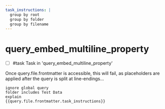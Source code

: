 ```yaml
---
task_instructions: |
  group by root
  group by folder
  group by filename
---
```

# query_embed_multiline_property

- [ ] #task Task in 'query_embed_multiline_property'

Once query.file.frontmatter is accessible, this will fail, as placeholders are applied after the query is split at line-endings...

```tasks
ignore global query
folder includes Test Data
explain
{{query.file.frontmatter.task_instructions}}
```
